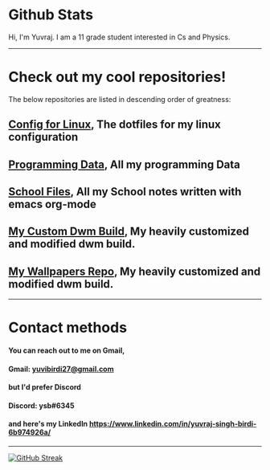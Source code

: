 



# Github Stats  
Hi, I'm Yuvraj. I am a 11 grade student interested in Cs and Physics.

---

# Check out my cool repositories!
The below repositories are listed in descending order of greatness:

## [Config for Linux](https://gitlab.com/yuvibirdi/dotfiles), The dotfiles for my linux configuration 
## [Programming Data](https://gitlab.com/yuvibirdi/programming), All my programming Data 
## [School Files](https://gitlab.com/yuvibirdi/school), All my School notes written with emacs org-mode
## [My Custom Dwm Build](https://gitlab.com/yuvibirdi/school), My heavily customized and modified dwm build.
## [My Wallpapers Repo](https://gitlab.com/yuvibirdi/Wallpapers), My heavily customized and modified dwm build.

---

# Contact methods
#### You can reach out to me on Gmail,
#### Gmail: yuvibirdi27@gmail.com
#### but I'd prefer Discord
#### Discord: ysb#6345
#### and here's my LinkedIn https://www.linkedin.com/in/yuvraj-singh-birdi-6b974926a/

---
[![GitHub Streak](https://github-readme-streak-stats.herokuapp.com/?user=yuvibirdi&theme=tokyonight)](https://git.io/streak-stats)
